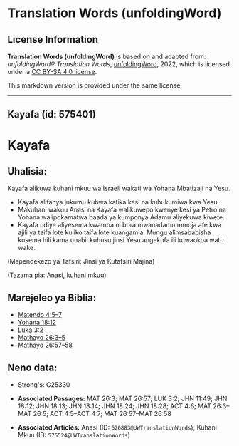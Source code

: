 # Translation Words (unfoldingWord)

## License Information

**Translation Words (unfoldingWord)** is based on and adapted from: _unfoldingWord® Translation Words_, [unfoldingWord](https://unfoldingword.org/utw), 2022, which is licensed under a [CC BY-SA 4.0 license](https://creativecommons.org/licenses/by-sa/4.0/legalcode.en).

This markdown version is provided under the same license.



--------------------------------

## Kayafa (id: 575401)

Kayafa
======

Uhalisia:
---------

Kayafa alikuwa kuhani mkuu wa Israeli wakati wa Yohana Mbatizaji na Yesu.

* Kayafa alifanya jukumu kubwa katika kesi na kuhukumiwa kwa Yesu.
* Makuhani wakuu Anasi na Kayafa walikuwepo kwenye kesi ya Petro na Yohana walipokamatwa baada ya kumponya Adamu aliyekuwa kiwete.
* Kayafa ndiye aliyesema kwamba ni bora mwanadamu mmoja afe kwa ajili ya taifa lote kuliko taifa lote kuangamia. Mungu alimsababisha kusema hili kama unabii kuhusu jinsi Yesu angekufa ili kuwaokoa watu wake.

(Mapendekezo ya Tafsiri: Jinsi ya Kutafsiri Majina)

(Tazama pia: Anasi, kuhani mkuu)

Marejeleo ya Biblia:
--------------------

* [Matendo 4:5–7](https://ref.ly/Acts4:5-Acts4:7)
* [Yohana 18:12](https://ref.ly/John18:12)
* [Luka 3:2](https://ref.ly/Luke3:2)
* [Mathayo 26:3–5](https://ref.ly/Matt26:3-Matt26:5)
* [Mathayo 26:57–58](https://ref.ly/Matt26:57-Matt26:58)

Neno data:
----------

* Strong's: G25330

* **Associated Passages:** MAT 26:3; MAT 26:57; LUK 3:2; JHN 11:49; JHN 18:12; JHN 18:13; JHN 18:14; JHN 18:24; JHN 18:28; ACT 4:6; MAT 26:3–MAT 26:5; ACT 4:5–ACT 4:7; MAT 26:57–MAT 26:58
* **Associated Articles:** Anasi (ID: `626883@UWTranslationWords`); Kuhani Mkuu (ID: `575524@UWTranslationWords`)

